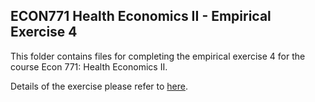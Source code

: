 ## ECON771 Health Economics II - Empirical Exercise 4

This folder contains files for completing the empirical exercise 4 for the course Econ 771: Health Economics II.

Details of the exercise please refer to [here](https://econ771f22.classes.ianmccarthyecon.com/assignments/exercise4.html).

